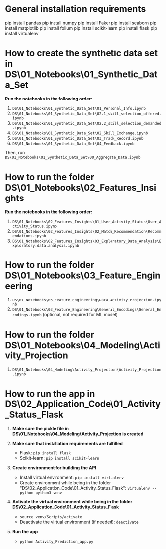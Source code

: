 # General installation requirements

pip install pandas
pip install numpy
pip install Faker
pip install seaborn
pip install matplotlib
pip install folium
pip install scikit-learn
pip install flask
pip install virtualenv

# How to create the synthetic data set in DS\01_Notebooks\01_Synthetic_Data_Set

**Run the notebooks in the following order:**

1. `DS\01_Notebooks\01_Synthetic_Data_Set\01_Personal_Info.ipynb`
2. `DS\01_Notebooks\01_Synthetic_Data_Set\02.1_skill_selection_offered.ipynb`
3. `DS\01_Notebooks\01_Synthetic_Data_Set\02.2_skill_selection_demanded.ipynb`
4. `DS\01_Notebooks\01_Synthetic_Data_Set\02_Skill_Exchange.ipynb`
5. `DS\01_Notebooks\01_Synthetic_Data_Set\03_Track_Record.ipynb`
6. `DS\01_Notebooks\01_Synthetic_Data_Set\04_Feedback.ipynb`

Then, run `DS\01_Notebooks\01_Synthetic_Data_Set\00_Aggregate_Data.ipynb`


# How to run the folder DS\01_Notebooks\02_Features_Insights

**Run the notebooks in the following order:**

1. `DS\01_Notebooks\02_Features_Insights\01_User_Activity_Status\User_Activity_Status.ipynb`
2. `DS\01_Notebooks\02_Features_Insights\02_Match_Recommendation\Recommendations.ipynb`
3. `DS\01_Notebooks\02_Features_Insights\03_Exploratory_Data_Analysis\Exploratory.data.analysis.ipynb`


# How to run the folder DS\01_Notebooks\03_Feature_Engineering

1. `DS\01_Notebooks\03_Feature_Engineering\Data_Activity_Projection.ipynb`
2. `DS\01_Notebooks\03_Feature_Engineering\General_Encodings\General_Encodings.ipynb` (optional, not required for ML model)


# How to run the folder DS\01_Notebooks\04_Modeling\Activity_Projection

1. `DS\01_Notebooks\04_Modeling\Activity_Projection\Activity_Projection.ipynb`


# How to run the app in DS\02_Application_Code\01_Activity_Status_Flask

1. **Make sure the pickle file in DS\01_Notebooks\04_Modeling\Activity_Projection is created**

2. **Make sure that installation requirements are fulfilled**
    - Flask: `pip install flask`
    - Scikit-learn: `pip install scikit-learn`

3. **Create environment for building the API**
    - Install virtual environment: `pip install virtualenv`
    - Create environment while being in the folder "DS\02_Application_Code\01_Activity_Status_Flask": `virtualenv --python python3 venv`

4. **Activate the virtual environment while being in the folder DS\02_Application_Code\01_Activity_Status_Flask**
    - `source venv/Scripts/activate`
    - Deactivate the virtual environment (if needed): `deactivate`

5. **Run the app**
    - `python Activity_Prediction_app.py`